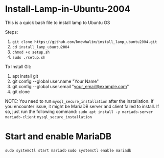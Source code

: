 # Install-Lamp-in-Ubuntu-2004
This is a quick bash file to install lamp to Ubuntu OS

Steps:
1) `git clone https://github.com/knowhalim/install_lamp_ubuntu2004.git`
2) `cd install_lamp_ubuntu2004`
3) `chmod +x setup.sh`
4) `sudo ./setup.sh`

To Install Git:
1) apt install git
2) git config --global user.name "Your Name"
3) git config --global user.email "your_email@example.com"
4) git clone <url>

NOTE:
You need to run `mysql_secure_installation` after the installation.
If you encounter issue, it might be MariaDB server and client failed to install. If so, just run the following command:
`sudo apt install -y mariadb-server mariadb-client`
`mysql_secure_installation`

# Start and enable MariaDB
`sudo systemctl start mariadb`
`sudo systemctl enable mariadb`
